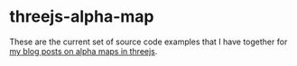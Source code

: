 # threejs-alpha-map

These are the current set of source code examples that I have together for [my blog posts on alpha maps in threejs](https://dustinpfister.github.io/2019/06/06/threejs-alpha-map/).
